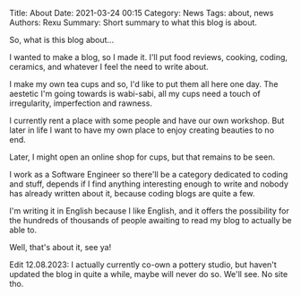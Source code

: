 Title: About
Date: 2021-03-24 00:15
Category: News
Tags: about, news
Authors: Rexu
Summary: Short summary to what this blog is about.

So, what is this blog about...

I wanted to make a blog, so I made it.
I'll put food reviews, cooking, coding, ceramics, and whatever I feel the need to write about.

I make my own tea cups and so, I'd like to put them all here one day.
The aestetic I'm going towards is wabi-sabi, all my cups need a touch of irregularity, imperfection and rawness.

I currently rent a place with some people and have our own workshop.
But later in life I want to have my own place to enjoy creating beauties to no end.

Later, I might open an online shop for cups, but that remains to be seen.

I work as a Software Engineer so there'll be a category dedicated to coding and stuff, depends if I find anything interesting enough to write and nobody has already written about it, because coding blogs are quite a few.

I'm writing it in English because I like English, and it offers the possibility for the hundreds of thousands of people awaiting to read my blog to actually be able to.

Well, that's about it, see ya!

Edit 12.08.2023: I actually currently co-own a pottery studio, but haven't updated the blog in quite a while, maybe will never do so. We'll see. No site tho.
